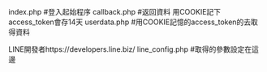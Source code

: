index.php #登入起始程序
callback.php #返回資料 用COOKIE記下access_token會存14天
userdata.php #用COOKIE記憶的access_token的去取得資料

LINE開發者https://developers.line.biz/ 
line_config.php #取得的參數設定在這邊